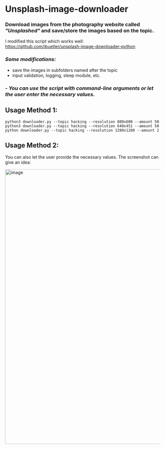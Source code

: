 # Unsplash-image-downloader

### Download images from the photography website called _"Unsplashed"_ and save/store the images based on the topic. </br> 
I modified this script which works well:  </br> https://github.com/ibuetler/unsplash-image-downloader-python
### *Some modifications:*  
- save the images in subfolders named after the topic
- input validation, logging, sleep module, etc.
### - _You can use the script with command-line arguments or let the user enter the necessary values._

## Usage Method 1:
```
python3 downloader.py --topic hacking --resolution 800x600 --amount 50
python3 downloader.py --topic hacking --resolution 640x451 --amount 50
python downloader.py --topic hacking --resolution 1280x1280 --amount 2
```

## Usage Method 2:

You can also let the user provide the necessary values. The screenshot can give an idea:

<img width="892" alt="image" src="https://github.com/emreYbs/unsplash-image-downloader-python/assets/59505246/e4461b36-19f0-4ed4-83b2-b13a3761e881">

